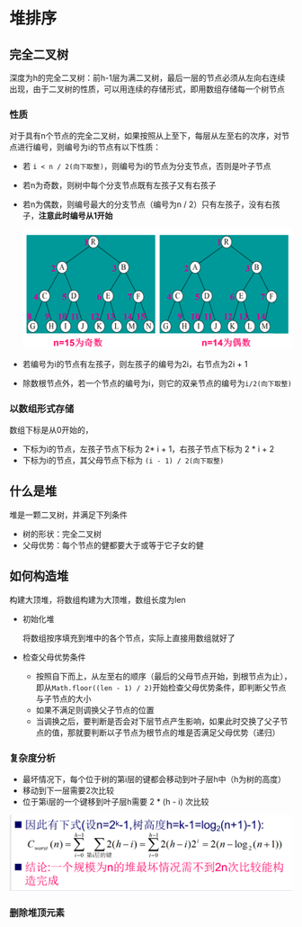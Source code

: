 # 堆排序

## 完全二叉树

深度为h的完全二叉树：前h-1层为满二叉树，最后一层的节点必须从左向右连续出现，由于二叉树的性质，可以用连续的存储形式，即用数组存储每一个树节点

### 性质

对于具有n个节点的完全二叉树，如果按照从上至下，每层从左至右的次序，对节点进行编号，则编号为i的节点有以下性质：

* 若 `i < n / 2(向下取整)`，则编号为i的节点为分支节点，否则是叶子节点

* 若n为奇数，则树中每个分支节点既有左孩子又有右孩子

* 若n为偶数，则编号最大的分支节点（编号为n / 2）只有左孩子，没有右孩子，**注意此时编号从1开始**

  ![image-20220401115104212](算法笔记.assets/image-20220401115104212.png)

* 若编号为i的节点有左孩子，则左孩子的编号为2i，右节点为2i + 1
* 除数根节点外，若一个节点的编号为i，则它的双亲节点的编号为`i/2(向下取整)`

### 以数组形式存储

数组下标是从0开始的，

* 下标为i的节点，左孩子节点下标为 2* i + 1，右孩子节点下标为 2 * i + 2
* 下标为i的节点，其父母节点下标为 `(i - 1) / 2(向下取整)`

## 什么是堆

堆是一颗二叉树，并满足下列条件

* 树的形状：完全二叉树
* 父母优势：每个节点的健都要大于或等于它子女的健

## 如何构造堆

构建大顶堆，将数组构建为大顶堆，数组长度为len

* 初始化堆

  将数组按序填充到堆中的各个节点，实际上直接用数组就好了

* 检查父母优势条件
  * 按照自下而上，从左至右的顺序（最后的父母节点开始，到根节点为止），即从`Math.floor((len - 1) / 2)`开始检查父母优势条件，即判断父节点与子节点的大小
  * 如果不满足则调换父子节点的位置
  * 当调换之后，要判断是否会对下层节点产生影响，如果此时交换了父子节点的值，那就要判断以子节点为根节点的堆是否满足父母优势（递归）

### 复杂度分析

* 最坏情况下，每个位于树的第i层的键都会移动到叶子层h中（h为树的高度）
* 移动到下一层需要2次比较
* 位于第i层的一个键移到叶子层h需要 2 * (h - i) 次比较

![image-20220401130002700](算法笔记.assets/image-20220401130002700.png)

### 删除堆顶元素





